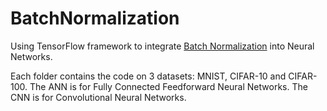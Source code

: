 # BatchNormalization

Using TensorFlow framework to integrate [Batch Normalization](https://arxiv.org/pdf/1502.03167.pdf) into Neural Networks.

Each folder contains the code on 3 datasets: MNIST, CIFAR-10 and CIFAR-100.
The ANN is for Fully Connected Feedforward Neural Networks.
The CNN is for Convolutional Neural Networks.
